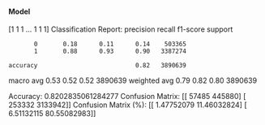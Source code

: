 #### Model
[1 1 1 ... 1 1 1]
Classification Report:
              precision    recall  f1-score   support

           0       0.18      0.11      0.14    503365
           1       0.88      0.93      0.90   3387274

    accuracy                           0.82   3890639
   macro avg       0.53      0.52      0.52   3890639
weighted avg       0.79      0.82      0.80   3890639

Accuracy: 0.8202835061284277
Confusion Matrix:
[[  57485  445880]
 [ 253332 3133942]]
Confusion Matrix (%):
[[ 1.47752079 11.46032824]
 [ 6.51132115 80.55082983]]
